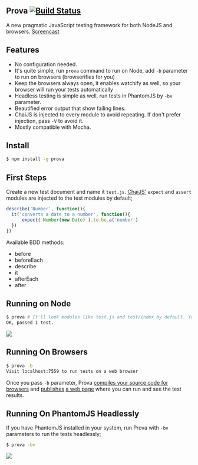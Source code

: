 ## Prova [![Build Status](https://travis-ci.org/azer/prova.png)](https://travis-ci.org/azer/prova)

A new pragmatic JavaScript testing framework for both NodeJS and browsers. [Screencast](https://vimeo.com/72334347)

## Features

- No configuration needed.
- It's quite simple, run `prova` command to run on Node, add `-b` parameter to run on browsers (browserifies for you)
- Keep the browsers always open, it enables watchify as well, so your browser will run your tests automatically
- Headless testing is simple as well, run tests in PhantomJS by `-bv` parameter.
- Beautified error output that show failing lines.
- ChaiJS is injected to every module to avoid repeating. If don't prefer injection, pass `-V` to avoid it.
- Mostly compatible with Mocha.

## Install

```bash
$ npm install -g prova
```

## First Steps

Create a new test document and name it `test.js`. [ChaiJS'](http://chaijs.com) `expect` and `assert` modules are injected to the test modules by default;

```js
describe('Number', function(){
  it('converts a date to a number', function(){    
      expect( Number(new Date) ).to.be.a('number')
  })
})
```

Available BDD methods:

* before
* beforeEach
* describe
* it
* afterEach
* after

## Running on Node

```bash
$ prova # It'll look modules like test.js and test/index by default. You can specify them manually; prova test_foo.js test_b*.js
OK, passed 1 test.
```

![](https://dl.dropbox.com/s/agkrqwdrw3jlfhs/fox_cli.png)

## Running On Browsers

```bash
$ prova -b
Visit localhost:7559 to run tests on a web browser
```

Once you pass `-b` parameter, Prova [compiles your source code for browsers](https://github.com/azer/fox/blob/master/lib/browser.js) and [publishes](https://github.com/azer/fox/blob/master/lib/server.js) [a web page](https://github.com/azer/fox/blob/master/web/index.html) where you can run and see the test results.

## Running On PhantomJS Headlessly

If you have PhantomJS installed in your system, run Prova with `-bv` parameters to run the tests headlessly;

```bash
$ prova -bv
```

![](https://dl.dropboxusercontent.com/s/xji3v0p4yonssgy/fox-bv.png)

